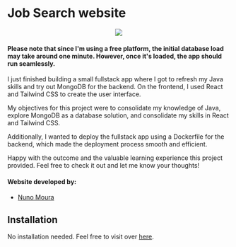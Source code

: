 # Job Search website

<p align="center">
  <a href="https://skillicons.dev">
    <img src="https://skillicons.dev/icons?i=react,tailwind,js,html,css,java,mongodb" />
  </a>
</p>

#### Please note that since I'm using a free platform, the initial database load may take around one minute. However, once it's loaded, the app should run seamlessly.

I just finished building a small fullstack app where I got to refresh my Java skills and try out MongoDB for the backend. On the frontend, I used React and Tailwind CSS to create the user interface.

My objectives for this project were to consolidate my knowledge of Java, explore MongoDB as a database solution, and consolidate my skills in React and Tailwind CSS.

Additionally, I wanted to deploy the fullstack app using a Dockerfile for the backend, which made the deployment process smooth and efficient.

Happy with the outcome and the valuable learning experience this project provided. Feel free to check it out and let me know your thoughts!

#### Website developed by: 
- [Nuno Moura](https://www.linkedin.com/in/namoura/)



## Installation
No installation needed. Feel free to visit over [here](https://job-search-ruby.vercel.app).
